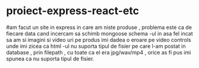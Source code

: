 # proiect-express-react-etc
#am facut un site in express in care am niste produse , 
problema este ca de fiecare data cand incercam sa schimb 
mongoose schema -ul in asa fel incat sa am si imagini si
video uri pe produs imi dadea o eroare pe video controls 
unde imi zicea ca html -ul nu suporta tipul de fisier pe 
care l-am postat in database , prin filepath , cu toate
ca el era jpg/wav/mp4 , orice as fi pus imi spunea ca nu
suporta tipul de fisier.
